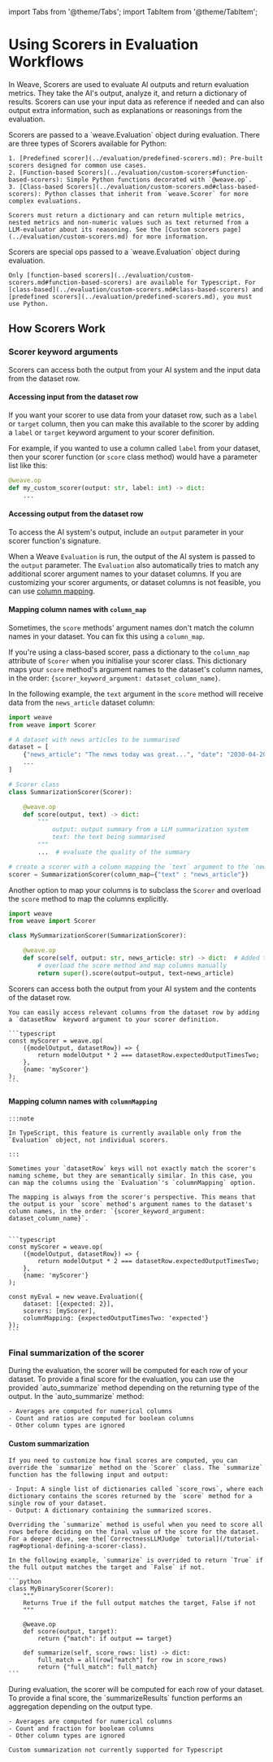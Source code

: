 import Tabs from '@theme/Tabs';
import TabItem from '@theme/TabItem';

# Using Scorers in Evaluation Workflows

In Weave, Scorers are used to evaluate AI outputs and return evaluation metrics. They take the AI's output, analyze it, and return a dictionary of results. Scorers can use your input data as reference if needed and can also output extra information, such as explanations or reasonings from the evaluation.

<Tabs groupId="programming-language">
  <TabItem value="python" label="Python" default>
    Scorers are passed to a `weave.Evaluation` object during evaluation. There are three types of Scorers available for Python:

    1. [Predefined scorer](../evaluation/predefined-scorers.md): Pre-built scorers designed for common use cases.
    2. [Function-based Scorers](../evaluation/custom-scorers#function-based-scorers): Simple Python functions decorated with `@weave.op`.
    3. [Class-based Scorers](../evaluation/custom-scorers.md#class-based-scorers): Python classes that inherit from `weave.Scorer` for more complex evaluations.

    Scorers must return a dictionary and can return multiple metrics, nested metrics and non-numeric values such as text returned from a LLM-evaluator about its reasoning. See the [Custom scorers page](../evaluation/custom-scorers.md) for more information.

  </TabItem>
  <TabItem value="typescript" label="TypeScript">
    Scorers are special ops passed to a `weave.Evaluation` object during evaluation.

    Only [function-based scorers](../evaluation/custom-scorers.md#function-based-scorers) are available for Typescript. For [class-based](../evaluation/custom-scorers.md#class-based-scorers) and [predefined scorers](../evaluation/predefined-scorers.md), you must use Python.
  </TabItem>
</Tabs>

## How Scorers Work

### Scorer keyword arguments

<Tabs groupId="programming-language">
  <TabItem value="python" label="Python" default>
  Scorers can access both the output from your AI system and the input data from the dataset row.

  #### Accessing input from the dataset row
    
  If you want your scorer to use data from your dataset row, such as a `label` or `target` column, then you can make this available to the scorer by adding a `label` or `target` keyword argument to your scorer definition.

  For example, if you wanted to use a column called `label` from your dataset, then your scorer function (or `score` class method) would have a parameter list like this:

  ```python
  @weave.op
  def my_custom_scorer(output: str, label: int) -> dict:
      ...
  ```
   
  #### Accessing output from the dataset row

  To access the AI system's output, include an `output` parameter in your scorer function's signature.

  When a Weave `Evaluation` is run, the output of the AI system is passed to the `output` parameter. The `Evaluation` also automatically tries to match any additional scorer argument names to your dataset columns. If you are customizing your scorer arguments, or dataset columns is not feasible, you can use [column mapping](#mapping-column-names-with-column_map).

  #### Mapping column names with `column_map`

  Sometimes, the `score` methods' argument names don't match the column names in your dataset. You can fix this using a `column_map`.

  If you're using a class-based scorer, pass a dictionary to the `column_map` attribute of `Scorer` when you initialise your scorer class. This dictionary maps your `score` method's argument names to the dataset's column names, in the order: `{scorer_keyword_argument: dataset_column_name}`.

  In the following example, the `text` argument in the `score` method will receive data from the `news_article` dataset column:

  ```python
  import weave
  from weave import Scorer

  # A dataset with news articles to be summarised
  dataset = [
      {"news_article": "The news today was great...", "date": "2030-04-20", "source": "Bright Sky Network"},
      ...
  ]

  # Scorer class
  class SummarizationScorer(Scorer):

      @weave.op
      def score(output, text) -> dict:
          """
              output: output summary from a LLM summarization system
              text: the text being summarised
          """
          ...  # evaluate the quality of the summary

  # create a scorer with a column mapping the `text` argument to the `news_article` data column
  scorer = SummarizationScorer(column_map={"text" : "news_article"})
  ```

  Another option to map your columns is to subclass the `Scorer` and overload the `score` method to map the columns explicitly.

  ```python
  import weave
  from weave import Scorer

  class MySummarizationScorer(SummarizationScorer):

      @weave.op
      def score(self, output: str, news_article: str) -> dict:  # Added type hints
          # overload the score method and map columns manually
          return super().score(output=output, text=news_article)
  ```

  </TabItem>
  <TabItem value="typescript" label="TypeScript">
    Scorers can access both the output from your AI system and the contents of the dataset row.

    You can easily access relevant columns from the dataset row by adding a `datasetRow` keyword argument to your scorer definition.

    ```typescript
    const myScorer = weave.op(
        ({modelOutput, datasetRow}) => {
            return modelOutput * 2 === datasetRow.expectedOutputTimesTwo;
        },
        {name: 'myScorer'}
    );
    ```

  #### Mapping column names with `columnMapping`
    
    :::note

    In TypeScript, this feature is currently available only from the `Evaluation` object, not individual scorers.

    :::

    Sometimes your `datasetRow` keys will not exactly match the scorer's naming scheme, but they are semantically similar. In this case, you can map the columns using the `Evaluation`'s `columnMapping` option.

    The mapping is always from the scorer's perspective. This means that the output is your `score` method's argument names to the dataset's column names, in the order: `{scorer_keyword_argument: dataset_column_name}`.


    ```typescript
    const myScorer = weave.op(
        ({modelOutput, datasetRow}) => {
            return modelOutput * 2 === datasetRow.expectedOutputTimesTwo;
        },
        {name: 'myScorer'}
    );

    const myEval = new weave.Evaluation({
        dataset: [{expected: 2}],
        scorers: [myScorer],
        columnMapping: {expectedOutputTimesTwo: 'expected'}
    });
    ```

  </TabItem>
</Tabs>

### Final summarization of the scorer

<Tabs groupId="programming-language">
  <TabItem value="python" label="Python" default>
    During the evaluation, the scorer will be computed for each row of your dataset. To provide a final score for the evaluation, you can use the provided `auto_summarize` method depending on the returning type of the output. In the `auto_summarize` method: 

    - Averages are computed for numerical columns
    - Count and ratios are computed for boolean columns
    - Other column types are ignored

  #### Custom summarization

    If you need to customize how final scores are computed, you can override the `summarize` method on the `Scorer` class. The `summarize` function has the following input and output:

    - Input: A single list of dictionaries called `score_rows`, where each dictionary contains the scores returned by the `score` method for a single row of your dataset.
    - Output: A dictionary containing the summarized scores.

    Overriding the `summarize` method is useful when you need to score all rows before deciding on the final value of the score for the dataset. For a deeper dive, see the[`CorrectnessLLMJudge` tutorial](/tutorial-rag#optional-defining-a-scorer-class).

    In the following example, `summarize` is overrided to return `True` if the full output matches the target and `False` if not.

    ```python
    class MyBinaryScorer(Scorer):
        """
        Returns True if the full output matches the target, False if not
        """

        @weave.op
        def score(output, target):
            return {"match": if output == target}

        def summarize(self, score_rows: list) -> dict:
            full_match = all(row["match"] for row in score_rows)
            return {"full_match": full_match}
    ```

  </TabItem>
  <TabItem value="typescript" label="TypeScript">
    During evaluation, the scorer will be computed for each row of your dataset. To provide a final score, the `summarizeResults` function performs an aggregation depending on the output type.

    - Averages are computed for numerical columns
    - Count and fraction for boolean columns
    - Other column types are ignored

    Custom summarization not currently supported for Typescript

  </TabItem>
</Tabs>

